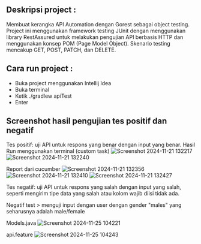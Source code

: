 Deskripsi project :
-
Membuat kerangka API Automation dengan Gorest sebagai object testing. Project ini menggunakan framework testing JUnit dengan menggunakan library RestAssured untuk melakukan pengujian API berbasis HTTP dan menggunakan konsep POM (Page Model Object). Skenario testing mencakup GET, POST, PATCH, dan DELETE.

Cara run project :
-
- Buka project menggunakan Intellij Idea
- Buka terminal
- Ketik ./gradlew apiTest
- Enter

Screenshot hasil pengujian tes positif dan negatif
- 
Tes positif: uji API untuk respons yang benar dengan input yang benar.
Hasil Run menggunakan terminal (custom task)
 ![Screenshot 2024-11-21 132217](https://github.com/user-attachments/assets/cef82678-f636-489a-a8ed-9d67893c410b)
![Screenshot 2024-11-21 132240](https://github.com/user-attachments/assets/9b4952a8-25b6-4ee2-a0f4-15da71bea81b)

Report dari cucumber 
  ![Screenshot 2024-11-21 132356](https://github.com/user-attachments/assets/0c4ed733-721e-40d1-ad97-022843354909)
  ![Screenshot 2024-11-21 132410](https://github.com/user-attachments/assets/5f4aa2f3-fbbc-406c-80c4-04aee63f5e0c)
![Screenshot 2024-11-21 132427](https://github.com/user-attachments/assets/6ddf7697-02ad-41a3-810d-e4d32bfe4b73)

Tes negatif: uji API untuk respons yang salah dengan input yang salah, seperti mengirim tipe data yang salah atau kolom wajib diisi tidak ada.
  
Negatif test > menguji input dengan user dengan gender "males" yang seharusnya adalah male/female

Models.java
![Screenshot 2024-11-25 104221](https://github.com/user-attachments/assets/7f3d57cc-c097-49f5-ad1f-5019fe19537e)

api.feature
![Screenshot 2024-11-25 104243](https://github.com/user-attachments/assets/cddd8aac-44a5-4958-bb88-99d9dd869b79)




 


